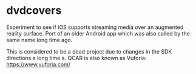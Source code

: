 # dvdcovers
Experiment to see if iOS supports streaming media over an augmented reality surface. Port of an older Android app which was also called by the same name long time ago.

This is considered to be a dead project due to changes in the SDK directions a long time a. QCAR is also known as Vuforia: https://www.vuforia.com/
